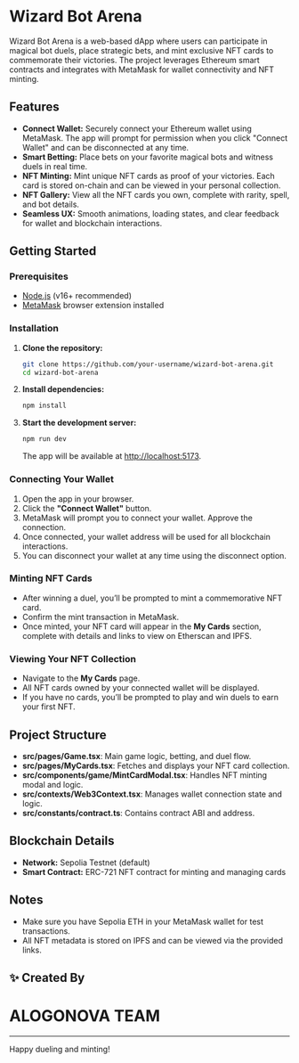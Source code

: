 # Wizard Bot Arena

Wizard Bot Arena is a web-based dApp where users can participate in magical bot duels, place strategic bets, and mint exclusive NFT cards to commemorate their victories. The project leverages Ethereum smart contracts and integrates with MetaMask for wallet connectivity and NFT minting.

## Features

- **Connect Wallet:** Securely connect your Ethereum wallet using MetaMask. The app will prompt for permission when you click "Connect Wallet" and can be disconnected at any time.
- **Smart Betting:** Place bets on your favorite magical bots and witness duels in real time.
- **NFT Minting:** Mint unique NFT cards as proof of your victories. Each card is stored on-chain and can be viewed in your personal collection.
- **NFT Gallery:** View all the NFT cards you own, complete with rarity, spell, and bot details.
- **Seamless UX:** Smooth animations, loading states, and clear feedback for wallet and blockchain interactions.

## Getting Started

### Prerequisites

- [Node.js](https://nodejs.org/) (v16+ recommended)
- [MetaMask](https://metamask.io/) browser extension installed

### Installation

1. **Clone the repository:**
   ```sh
   git clone https://github.com/your-username/wizard-bot-arena.git
   cd wizard-bot-arena
   ```

2. **Install dependencies:**
   ```sh
   npm install
   ```

3. **Start the development server:**
   ```sh
   npm run dev
   ```
   The app will be available at [http://localhost:5173](http://localhost:5173).

### Connecting Your Wallet

1. Open the app in your browser.
2. Click the **"Connect Wallet"** button.
3. MetaMask will prompt you to connect your wallet. Approve the connection.
4. Once connected, your wallet address will be used for all blockchain interactions.
5. You can disconnect your wallet at any time using the disconnect option.

### Minting NFT Cards

- After winning a duel, you’ll be prompted to mint a commemorative NFT card.
- Confirm the mint transaction in MetaMask.
- Once minted, your NFT card will appear in the **My Cards** section, complete with details and links to view on Etherscan and IPFS.

### Viewing Your NFT Collection

- Navigate to the **My Cards** page.
- All NFT cards owned by your connected wallet will be displayed.
- If you have no cards, you’ll be prompted to play and win duels to earn your first NFT.

## Project Structure

- **src/pages/Game.tsx**: Main game logic, betting, and duel flow.
- **src/pages/MyCards.tsx**: Fetches and displays your NFT card collection.
- **src/components/game/MintCardModal.tsx**: Handles NFT minting modal and logic.
- **src/contexts/Web3Context.tsx**: Manages wallet connection state and logic.
- **src/constants/contract.ts**: Contains contract ABI and address.

## Blockchain Details

- **Network:** Sepolia Testnet (default)
- **Smart Contract:** ERC-721 NFT contract for minting and managing cards

## Notes

- Make sure you have Sepolia ETH in your MetaMask wallet for test transactions.
- All NFT metadata is stored on IPFS and can be viewed via the provided links.

## **✨ Created By**

# **ALOGONOVA TEAM**

---

Happy dueling and minting!